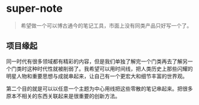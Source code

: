 # super-note

> 希望做一个可以博古通今的笔记工具，市面上没有同类产品只好写一个了。

## 项目缘起

同一时代有很多领域都有精彩的内容，但是我们单独了解完一个门类再去了解另一个门类时这种时代性就被削弱了。我希望可以用时间线，把人类历史上那些闪耀的明星人物和重要思想与成就串起来，让自己有一个更宏大和细节丰富的世界观。

第二个目的就是可以以任意一个主题为中心用线把这些零散的笔记串起来。把很多原本不相关的东西关联起来是很重要的创新方法。
